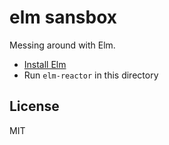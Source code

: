 # elm sansbox

Messing around with Elm.

- [Install Elm](http://elm-lang.org/Install.elm)
- Run `elm-reactor` in this directory

## License

MIT
